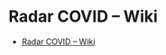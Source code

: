 # Radar COVID – Wiki

- [Radar COVID – Wiki](https://github.com/Radar-STATS/radar-covid-documentation/wiki/)
